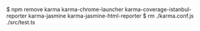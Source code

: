 $ npm remove karma karma-chrome-launcher karma-coverage-istanbul-reporter karma-jasmine karma-jasmine-html-reporter
$ rm ./karma.conf.js ./src/test.ts